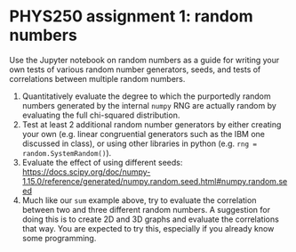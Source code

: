 # PHYS250 assignment 1: random numbers

Use the Jupyter notebook on random numbers as a guide for writing your own tests of various random number generators, seeds, and tests of correlations between multiple random numbers.

1. Quantitatively evaluate the degree to which the purportedly random numbers generated by the internal `numpy` RNG are actually random by evaluating the full chi-squared distribution.
1. Test at least 2 additional random number generators by either creating your own (e.g. linear congruential generators such as the IBM one discussed in class), or using other libraries in python (e.g. `rng = random.SystemRandom()`). 
1. Evaluate the effect of using different seeds: https://docs.scipy.org/doc/numpy-1.15.0/reference/generated/numpy.random.seed.html#numpy.random.seed 
1. Much like our `sum` example above, try to evaluate the correlation between two and three different random numbers. A suggestion for doing this is to create 2D and 3D graphs and evaluate the correlations that way. You are expected to try this, especially if you already know some programming.
